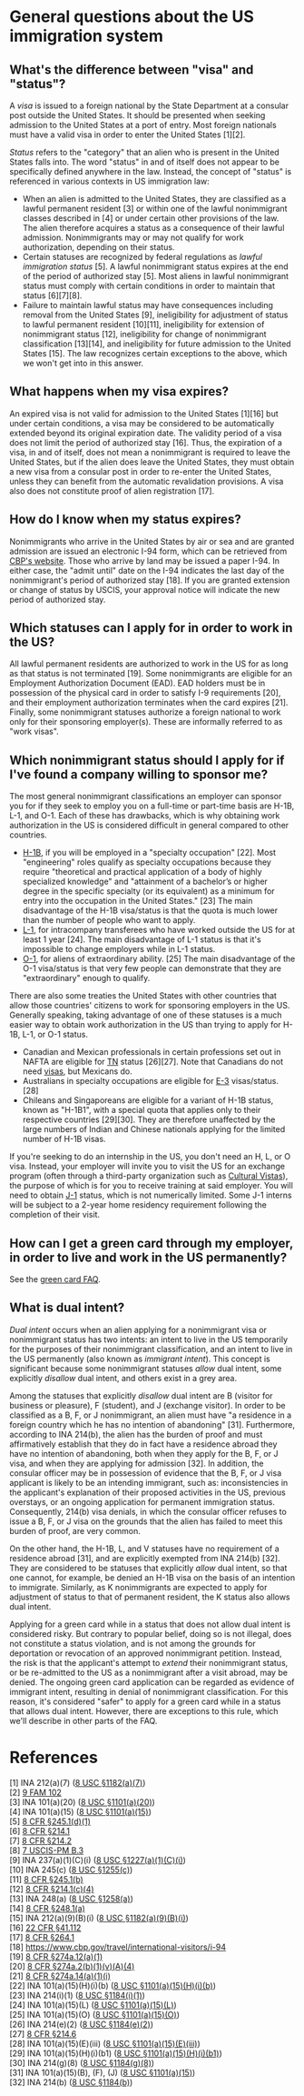 # General questions about the US immigration system

## What's the difference between "visa" and "status"?
A *visa* is issued to a foreign national by the State Department at a consular post outside the United States. It should be presented when seeking admission to the United States at a port of entry. Most foreign nationals must have a valid visa in order to enter the United States [1][2].

*Status* refers to the "category" that an alien who is present in the United States falls into. The word "status" in and of itself does not appear to be specifically defined anywhere in the law. Instead, the concept of "status" is referenced in various contexts in US immigration law:
* When an alien is admitted to the United States, they are classified as a lawful permanent resident [3] or within one of the lawful nonimmigrant classes described in [4] or under certain other provisions of the law. The alien therefore acquires a status as a consequence of their lawful admission. Nonimmigrants may or may not qualify for work authorization, depending on their status.
* Certain statuses are recognized by federal regulations as *lawful immigration status* [5]. A lawful nonimmigrant status expires at the end of the period of authorized stay [5]. Most aliens in lawful nonimmigrant status must comply with certain conditions in order to maintain that status [6][7][8].
* Failure to maintain lawful status may have consequences including removal from the United States [9], ineligibility for adjustment of status to lawful permanent resident [10][11], ineligibility for extension of nonimmigrant status [12], ineligibility for change of nonimmigrant classification [13][14], and ineligibility for future admission to the United States [15]. The law recognizes certain exceptions to the above, which we won't get into in this answer.

## What happens when my visa expires?
An expired visa is not valid for admission to the United States [1][16] but under certain conditions, a visa may be considered to be automatically extended beyond its original expiration date. The validity period of a visa does not limit the period of authorized stay [16]. Thus, the expiration of a visa, in and of itself, does not mean a nonimmigrant is required to leave the United States, but if the alien does leave the United States, they must obtain a new visa from a consular post in order to re-enter the United States, unless they can benefit from the automatic revalidation provisions. A visa also does not constitute proof of alien registration [17].

## How do I know when my status expires?
Nonimmigrants who arrive in the United States by air or sea and are granted admission are issued an electronic I-94 form, which can be retrieved from [CBP's website](https://i94.cbp.dhs.gov/I94/). Those who arrive by land may be issued a paper I-94. In either case, the "admit until" date on the I-94 indicates the last day of the nonimmigrant's period of authorized stay [18]. If you are granted extension or change of status by USCIS, your approval notice will indicate the new period of authorized stay.

## Which statuses can I apply for in order to work in the US?
All lawful permanent residents are authorized to work in the US for as long as that status is not terminated [19]. Some nonimmigrants are eligible for an Employment Authorization Document (EAD). EAD holders must be in possession of the physical card in order to satisfy I-9 requirements [20], and their employment authorization terminates when the card expires [21]. Finally, some nonimmigrant statuses authorize a foreign national to work only for their sponsoring employer(s). These are informally referred to as "work visas".

## Which nonimmigrant status should I apply for if I've found a company willing to sponsor me?
The most general nonimmigrant classifications an employer can sponsor you for if they seek to employ you on a full-time or part-time basis are H-1B, L-1, and O-1. Each of these has drawbacks, which is why obtaining work authorization in the US is considered difficult in general compared to other countries.
* [H-1B](H-1B.md), if you will be employed in a "specialty occupation" [22]. Most "engineering" roles qualify as specialty occupations because they require "theoretical and practical application of a body of highly specialized knowledge" and "attainment of a bachelor’s or higher degree in the specific specialty (or its equivalent) as a minimum for entry into the occupation in the United States." [23] The main disadvantage of the H-1B visa/status is that the quota is much lower than the number of people who want to apply.
* [L-1](L-1.md), for intracompany transferees who have worked outside the US for at least 1 year [24]. The main disadvantage of L-1 status is that it's impossible to change employers while in L-1 status.
* [O-1](O-1.md), for aliens of extraordinary ability. [25] The main disadvantage of the O-1 visa/status is that very few people can demonstrate that they are "extraordinary" enough to qualify.

There are also some treaties the United States with other countries that allow those countries' citizens to work for sponsoring employers in the US. Generally speaking, taking advantage of one of these statuses is a much easier way to obtain work authorization in the US than trying to apply for H-1B, L-1, or O-1 status.
* Canadian and Mexican professionals in certain professions set out in NAFTA are eligible for [TN](TN.md) status [26][27]. Note that Canadians do not need [visas](visas.md), but Mexicans do.
* Australians in specialty occupations are eligible for [E-3](E-3.md) visas/status. [28]
* Chileans and Singaporeans are eligible for a variant of H-1B status, known as "H-1B1", with a special quota that applies only to their respective countries [29][30]. They are therefore unaffected by the large numbers of Indian and Chinese nationals applying for the limited number of H-1B visas.

If you're seeking to do an internship in the US, you don't need an H, L, or O visa. Instead, your employer will invite you to visit the US for an exchange program (often through a third-party organization such as [Cultural Vistas](https://culturalvistas.org/)), the purpose of which is for you to receive training at said employer. You will need to obtain [J-1](J-1.md) status, which is not numerically limited. Some J-1 interns will be subject to a 2-year home residency requirement following the completion of their visit.

## How can I get a green card through my employer, in order to live and work in the US permanently?
See the [green card FAQ](green-card.md).

## What is dual intent?
*Dual intent* occurs when an alien applying for a nonimmigrant visa or nonimmigrant status has two intents: an intent to live in the US temporarily for the purposes of their nonimmigrant classification, and an intent to live in the US permanently (also known as *immigrant intent*). This concept is significant because some nonimmigrant statuses *allow* dual intent, some explicitly *disallow* dual intent, and others exist in a grey area.

Among the statuses that explicitly *disallow* dual intent are B (visitor for business or pleasure), F (student), and J (exchange visitor). In order to be classified as a B, F, or J nonimmigrant, an alien must have "a residence in a foreign country which he has no intention of abandoning" [31]. Furthermore, according to INA 214(b), the alien has the burden of proof and must affirmatively establish that they do in fact have a residence abroad they have no intention of abandoning, both when they apply for the B, F, or J visa, and when they are applying for admission [32]. In addition, the consular officer may be in possession of evidence that the B, F, or J visa applicant is likely to be an intending immigrant, such as: inconsistencies in the applicant's explanation of their proposed activities in the US, previous overstays, or an ongoing application for permanent immigration status. Consequently, 214(b) visa denials, in which the consular officer refuses to issue a B, F, or J visa on the grounds that the alien has failed to meet this burden of proof, are very common.

On the other hand, the H-1B, L, and V statuses have no requirement of a residence abroad [31], and are explicitly exempted from INA 214(b) [32]. They are considered to be statuses that explicitly *allow* dual intent, so that one cannot, for example, be denied an H-1B visa on the basis of an intention to immigrate. Similarly, as K nonimmigrants are expected to apply for adjustment of status to that of permanent resident, the K status also allows dual intent.

Applying for a green card while in a status that does not allow dual intent is considered risky. But contrary to popular belief, doing so is not illegal, does not constitute a status violation, and is not among the grounds for deportation or revocation of an approved nonimmigrant petition. Instead, the risk is that the applicant's attempt to *extend* their nonimmigrant status, or be re-admitted to the US as a nonimmigrant after a visit abroad, may be denied. The ongoing green card application can be regarded as evidence of immigrant intent, resulting in denial of nonimmigrant classification. For this reason, it's considered "safer" to apply for a green card while in a status that allows dual intent. However, there are exceptions to this rule, which we'll describe in other parts of the FAQ.

# References
[1] INA 212(a)(7) ([8 USC §1182(a)(7)](https://www.law.cornell.edu/uscode/text/8/1182#a_7))  
[2] [9 FAM 102](https://fam.state.gov/FAM/09FAM/09FAM010201.html)  
[3] INA 101(a)(20) ([8 USC §1101(a)(20)](https://www.law.cornell.edu/uscode/text/8/1101#a_20))  
[4] INA 101(a)(15) ([8 USC §1101(a)(15)](https://www.law.cornell.edu/uscode/text/8/1101#a_15))  
[5] [8 CFR §245.1(d)(1)](https://www.law.cornell.edu/cfr/text/8/245.1)  
[6] [8 CFR §214.1](https://www.law.cornell.edu/cfr/text/8/214.1)  
[7] [8 CFR §214.2](https://www.law.cornell.edu/cfr/text/8/214.2)  
[8] [7 USCIS-PM B.3](https://www.uscis.gov/policymanual/HTML/PolicyManual-Volume7-PartB-Chapter3.html)  
[9] INA 237(a)(1)(C)(i) ([8 USC §1227(a)(1)(C)(i)](https://www.law.cornell.edu/uscode/text/8/1227#a_1_C_i))  
[10] INA 245(c) ([8 USC §1255(c)](https://www.law.cornell.edu/uscode/text/8/1255#c))  
[11] [8 CFR §245.1(b)](https://www.law.cornell.edu/cfr/text/8/245.1)  
[12] [8 CFR §214.1(c)(4)](https://www.law.cornell.edu/cfr/text/8/214.1)  
[13] INA 248(a) ([8 USC §1258(a)](https://www.law.cornell.edu/uscode/text/8/1258#a))  
[14] [8 CFR §248.1(a)](https://www.law.cornell.edu/cfr/text/8/248.1)  
[15] INA 212(a)(9)(B)(i) ([8 USC §1182(a)(9)(B)(i)](https://www.law.cornell.edu/uscode/text/8/1182))  
[16] [22 CFR §41.112](https://www.law.cornell.edu/cfr/text/22/41.112)  
[17] [8 CFR §264.1](https://www.law.cornell.edu/cfr/text/8/264.1)  
[18] https://www.cbp.gov/travel/international-visitors/i-94  
[19] [8 CFR §274a.12(a)(1)](https://www.law.cornell.edu/cfr/text/8/274a.12#a_1)  
[20] [8 CFR §274a.2(b)(1)(v)(A)(4)](https://www.law.cornell.edu/cfr/text/8/274a.2#b_1_v_A_4)  
[21] [8 CFR §274a.14(a)(1)(i)](https://www.law.cornell.edu/cfr/text/8/274a.14#a_1_i)  
[22] INA 101(a)(15)(H)(i)(b) ([8 USC §1101(a)(15)(H)(i)(b)](https://www.law.cornell.edu/uscode/text/8/1101#a_15_H))  
[23] INA 214(i)(1) ([8 USC §1184(i)(1)](https://www.law.cornell.edu/uscode/text/8/1184#i_1))  
[24] INA 101(a)(15)(L) ([8 USC §1101(a)(15)(L)](https://www.law.cornell.edu/uscode/text/8/1101#a_15_L))  
[25] INA 101(a)(15)(O) ([8 USC §1101(a)(15)(O)](https://www.law.cornell.edu/uscode/text/8/1101#a_15_O))  
[26] INA 214(e)(2) ([8 USC §1184(e)(2)](https://www.law.cornell.edu/uscode/text/8/1184#e_2))  
[27] [8 CFR §214.6](https://www.law.cornell.edu/cfr/text/8/214.6)  
[28] INA 101(a)(15)(E)(iii) ([8 USC §1101(a)(15)(E)(iii)](https://www.law.cornell.edu/uscode/text/8/1101#a_15_E))  
[29] INA 101(a)(15)(H)(i)(b1) ([8 USC §1101(a)(15)(H)(i)(b1)](https://www.law.cornell.edu/uscode/text/8/1101#a_15_H))  
[30] INA 214(g)(8) ([8 USC §1184(g)(8)](https://www.law.cornell.edu/uscode/text/8/1184#g_8))  
[31] INA 101(a)(15)(B), (F), (J) ([8 USC §1101(a)(15)](https://www.law.cornell.edu/uscode/text/8/1101#a_15))  
[32] INA 214(b) ([8 USC §1184(b)](https://www.law.cornell.edu/uscode/text/8/1184#b))  
